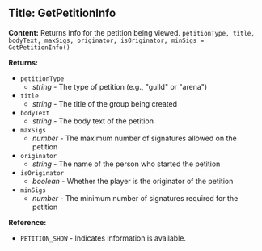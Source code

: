 ## Title: GetPetitionInfo

**Content:**
Returns info for the petition being viewed.
`petitionType, title, bodyText, maxSigs, originator, isOriginator, minSigs = GetPetitionInfo()`

**Returns:**
- `petitionType`
  - *string* - The type of petition (e.g., "guild" or "arena")
- `title`
  - *string* - The title of the group being created
- `bodyText`
  - *string* - The body text of the petition
- `maxSigs`
  - *number* - The maximum number of signatures allowed on the petition
- `originator`
  - *string* - The name of the person who started the petition
- `isOriginator`
  - *boolean* - Whether the player is the originator of the petition
- `minSigs`
  - *number* - The minimum number of signatures required for the petition

**Reference:**
- `PETITION_SHOW` - Indicates information is available.